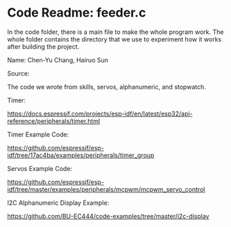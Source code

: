 # Code Readme: feeder.c

In the code folder, there is a main file to make the whole program work. The whole folder contains the directory that we use to experiment how it works after building the project.

Name: Chen-Yu Chang, Hairuo Sun

Source:

The code we wrote from skills, servos, alphanumeric, and stopwatch.

Timer:

https://docs.espressif.com/projects/esp-idf/en/latest/esp32/api-reference/peripherals/timer.html

Timer Example Code:

https://github.com/espressif/esp-idf/tree/17ac4ba/examples/peripherals/timer_group

Servos Example Code:

https://github.com/espressif/esp-idf/tree/master/examples/peripherals/mcpwm/mcpwm_servo_control

I2C Alphanumeric Display Example:

https://github.com/BU-EC444/code-examples/tree/master/i2c-display
